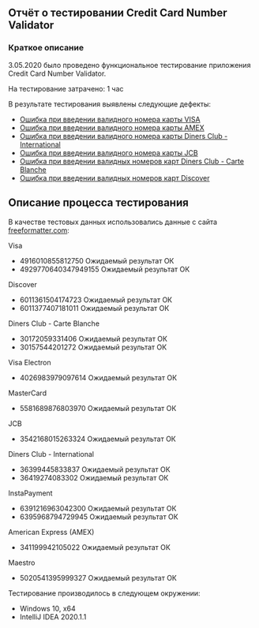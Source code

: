 ## Отчёт о тестировании Credit Card Number Validator
### Краткое описание

3.05.2020 было проведено функциональное тестирование приложения Credit Card Number Validator.

На тестирование затрачено: 1 час

В результате тестирования выявлены следующие дефекты:

 * [Ошибка при введении валидного номера карты VISA](https://github.com/UlyanaErmoshina/Credit-Card-Number-Validator/issues/2)
* [Ошибка при введении валидного номера карты AMEX](https://github.com/UlyanaErmoshina/Credit-Card-Number-Validator/issues/3)
* [Ошибка при введении валидного номера карты Diners Club - International](https://github.com/UlyanaErmoshina/Credit-Card-Number-Validator/issues/7)
 * [Ошибка при введении валидного номера карты JCB](https://github.com/UlyanaErmoshina/Credit-Card-Number-Validator/issues/6)
* [Ошибка при введении валидных номеров карт Diners Club - Carte Blanche](https://github.com/UlyanaErmoshina/Credit-Card-Number-Validator/issues/5)
* [Ошибка при введении валидных номеров карт Discover](https://github.com/UlyanaErmoshina/Credit-Card-Number-Validator/issues/4)


## Описание процесса тестирования

В качестве тестовых данных использовались данные с сайта [freeformatter.com](https://www.freeformatter.com/credit-card-number-generator-validator.html):

Visa
* 4916010855812750 
Ожидаемый результат ОК
* 4929770640347949155
Ожидаемый результат ОК

Discover
* 6011361504174723
Ожидаемый результат ОК
* 6011377407181011
Ожидаемый результат ОК

Diners Club - Carte Blanche
* 30172059331406
Ожидаемый результат ОК
* 30157544201272
Ожидаемый результат ОК

Visa Electron
* 4026983979097614
Ожидаемый результат ОК

MasterCard
* 5581689876803970
Ожидаемый результат ОК

JCB
* 3542168015263324
Ожидаемый результат ОК

Diners Club - International
* 36399445833837
Ожидаемый результат ОК
* 36419274083302
Ожидаемый результат ОК

InstaPayment
* 6391216963042300
Ожидаемый результат ОК
* 6395968794729945
Ожидаемый результат ОК

American Express (AMEX)
* 341199942105022
Ожидаемый результат ОК

Maestro
* 5020541395999327
Ожидаемый результат ОК


Тестирование производилось в следующем окружении:
* Windows 10, x64
* IntelliJ IDEA 2020.1.1
